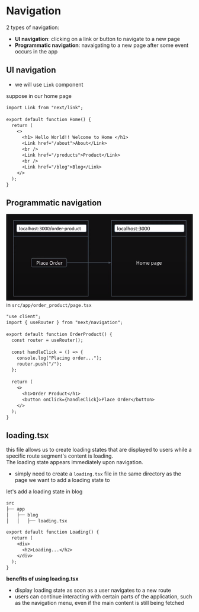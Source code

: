 # Navigation
2 types of navigation:
- **UI navigation**: clicking on a link or button to navigate to a new page
- **Programmatic navigation**: navaigating to a new page after some event occurs in the app

## UI navigation
- we will use ```Link``` component 

suppose in our home page
```tsx
import Link from "next/link";

export default function Home() {
  return (
    <>
      <h1> Hello World!! Welcome to Home </h1>
      <Link href="/about">About</Link>
      <br />
      <Link href="/products">Product</Link>
      <br />
      <Link href="/blog">Blog</Link>
    </>
  );
}
```

## Programmatic navigation
![return to home after placing order](programmatic_navigation.png) <br>
in ```src/app/order_product/page.tsx```
```tsx
"use client";
import { useRouter } from "next/navigation";

export default function OrderProduct() {
  const router = useRouter();

  const handleClick = () => {
    console.log("Placing order...");
    router.push("/");
  };

  return (
    <>
      <h1>Order Product</h1>
      <button onClick={handleClick}>Place Order</button>
    </>
  );
}
```


## loading.tsx
 this file allows us to create loading states that are displayed to users while a specific route segment's content is loading. <br>
 The loading state appears immediately upon navigation.

 - simply need to create a ```loading.tsx``` file in the same directory as the page we want to add a loading state to

let's add a loading state in blog
```
src
├── app
│   ├── blog
│   │   ├── loading.tsx
```
```tsx
export default function Loading() {
  return (
    <div>
      <h2>Loading...</h2>
    </div>
  );
}
```

**benefits of using loading.tsx**
- display loading state as soon as a user navigates to a new route
- users can continue interacting with certain parts of the application, such as the navigation menu, even if the main content is still being fetched

